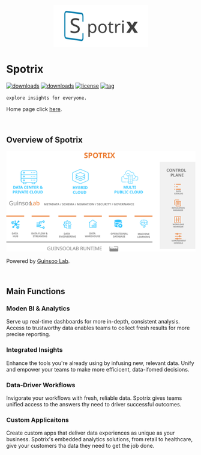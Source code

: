 <div align="center">
    <img src="./public/spotrix.svg" width="50%" alt="logo" />
</div>

# Spotrix

[![downloads](https://img.shields.io/travis/Spotrix/spotrix-web)](https://github.com/Spotrix)
[![downloads](https://img.shields.io/github/downloads/Spotrix/spotrix-web/total)](https://github.com/Spotrix)
[![license](https://img.shields.io/github/license/Spotrix/spotrix-web)](https://github.com/Spotrix)
[![tag](https://img.shields.io/github/repo-size/Spotrix/spotrix-web)](https://github.com/Spotrix)


`explore insights for everyone.`

Home page click [here](https://spotrix.github.io/spotrix-web/).

<br/>


## Overview of Spotrix

![data-flow](./src/images/architecture.svg)

Powered by [Guinsoo Lab](https://guinsoolab.github.io/glab).

<br/>

## Main Functions

### Moden BI & Analytics
Serve up real-time dashboards for more in-depth, consistent analysis. Access to trustworthy data enables teams to collect fresh results for more precise reporting.

### Integrated Insights
Enhance the tools you're already using by infusing new, relevant data. Unify and empower your teams to make more efficicent, data-ifomed decisions.

### Data-Driver Workflows
Invigorate your workflows with fresh, reliable data. Spotrix gives teams unified access to the answers thy need to driver successful outcomes.

### Custom Applicaitons
Create custom apps that deliver data experiences as unique as your business. Spotrix's embedded analytics solutions, from retail to healthcare, give your customers tha data they need to get the job done.


